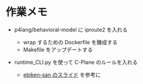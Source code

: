 # 作業メモ

- p4lang/behavioral-model に iproute2 を入れる
    - wrap するための Dockerfile を錬成する
    - Makefile をアップデートする

- runtime_CLI.py を使って C-Plane のルールを入れる
    - [ebiken-san のスライド](https://www.janog.gr.jp/meeting/janog45/application/files/2015/7983/2365/008_pktfwd-P4_ebiken-higebu_00.pdf.pdf) を参考に